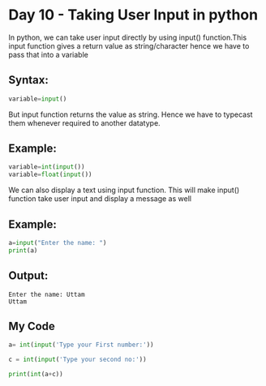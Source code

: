 # Day 10 - Taking User Input in python

In python, we can take user input directly by using input() function.This input function gives a return value as string/character hence we have to pass that into a variable

## Syntax:

```python
variable=input()

```

But input function returns the value as string. Hence we have to typecast them whenever required to another datatype.

## Example:

```python
variable=int(input())
variable=float(input())

```

We can also display a text using input function. This will make input() function take user input and display a message as well

## Example:

```python
a=input("Enter the name: ")
print(a)

```

## Output:

```
Enter the name: Uttam
Uttam

```

## My Code

```python
a= int(input('Type your First number:'))

c = int(input('Type your second no:'))

print(int(a+c))
```